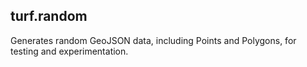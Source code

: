 ## turf.random

Generates random GeoJSON data, including Points and Polygons, for testing and experimentation.
